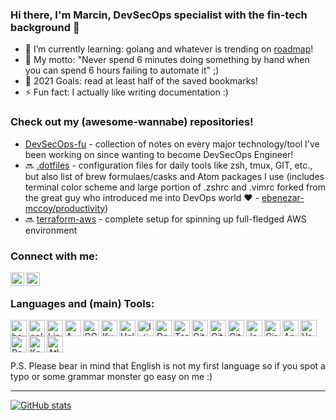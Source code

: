 ### Hi there, I'm Marcin, DevSecOps specialist with the fin-tech background 👋

- 🌱 I’m currently learning: golang and whatever is trending on [roadmap]!
- 💬 My motto: "Never spend 6 minutes doing something by hand when you can spend 6 hours failing to automate it" ;)
- 🥅 2021 Goals: read at least half of the saved bookmarks!
- ⚡ Fun fact: I actually like writing documentation :)

### Check out my (awesome-wannabe) repositories!

- [DevSecOps-fu](https://github.com/mpiotrak/DevSecOps-fu "DevSecOps-fu") - collection of notes on every major technology/tool I've been working on since wanting to become DevSecOps Engineer!
- :soon: [.dotfiles](https://github.com/mpiotrak/.dotfiles ".dotfiles") - configuration files for daily tools like zsh, tmux, GIT, etc., but also list of brew formulaes/casks and Atom packages I use (includes terminal color scheme and large portion of .zshrc and .vimrc forked from the great guy who introduced me into DevOps world :heart: - [ebenezar-mccoy/productivity](https://github.com/ebenezar-mccoy/productivity "ebenezar-mccoy/productivity"))
- :soon: [terraform-aws](https://github.com/mpiotrak/terraform-aws "terraform-aws") - complete setup for spinning up full-fledged AWS environment

### Connect with me:

[<img align="left" alt="marcin-piotrak | LinkedIn" width="22px" src="https://www.vectorlogo.zone/logos/linkedin/linkedin-tile.svg">][linkedin]
[<img align="left" alt="mpiotrak | stackoveflow" width="22px" src="https://www.vectorlogo.zone/logos/stackoverflow/stackoverflow-icon.svg">][stackoverflow]
<br>

### Languages and (main) Tools:

[<img align="left" alt="bash" width="26px" src="https://www.vectorlogo.zone/logos/gnu_bash/gnu_bash-icon.svg">][bash]
[<img align="left" alt="golang" width="26px" src="https://www.vectorlogo.zone/logos/golang/golang-icon.svg">][golang]

[<img align="left" alt="Linux" width="26px" src="https://www.vectorlogo.zone/logos/linux/linux-icon.svg">][linux]
[<img align="left" alt="AWS" width="26px" src="https://www.vectorlogo.zone/logos/amazon_aws/amazon_aws-icon.svg">][aws]
[<img align="left" alt="GCP" width="26px" src="https://www.vectorlogo.zone/logos/google_cloud/google_cloud-icon.svg">][gcp]
[<img align="left" alt="Kubernetes" width="26px" src="https://www.vectorlogo.zone/logos/kubernetes/kubernetes-icon.svg">][cncf]
[<img align="left" alt="Helm" width="26px" src="https://www.vectorlogo.zone/logos/helmsh/helmsh-icon.svg">][cncf]
[<img align="left" alt="Istio" width="26px" src="https://www.vectorlogo.zone/logos/istioio/istioio-icon.svg">][istio]
[<img align="left" alt="Docker" width="26px" src="https://www.vectorlogo.zone/logos/docker/docker-icon.svg">][hashicorp]
[<img align="left" alt="Terraform" width="26px" src="https://www.vectorlogo.zone/logos/terraformio/terraformio-icon.svg">][hashicorp]
[<img align="left" alt="Git" width="26px" src="https://www.vectorlogo.zone/logos/git-scm/git-scm-icon.svg">][git]
[<img align="left" alt="GitHub" width="26px" src="https://www.vectorlogo.zone/logos/github/github-tile.svg">][github]
[<img align="left" alt="GitLab" width="26px" src="https://www.vectorlogo.zone/logos/gitlab/gitlab-icon.svg">][gitlabci]
[<img align="left" alt="Jenkins" width="26px" src="https://www.vectorlogo.zone/logos/jenkins/jenkins-icon.svg">][ci/cd]
[<img align="left" alt="CircleCI" width="26px" src="https://www.vectorlogo.zone/logos/circleci/circleci-icon.svg">][circleci]
[<img align="left" alt="Ansible" width="26px" src="https://www.vectorlogo.zone/logos/ansible/ansible-icon.svg">][ansible]
[<img align="left" alt="Vault" width="26px" src="https://www.vectorlogo.zone/logos/vaultproject/vaultproject-icon.svg">][hashicorp]
[<img align="left" alt="PostgreSQL" width="26px" src="https://www.vectorlogo.zone/logos/postgresql/postgresql-icon.svg">][postgresql]
[<img align="left" alt="Kafka" width="26px" src="https://www.vectorlogo.zone/logos/apache_kafka/apache_kafka-icon.svg">][kafka]
[<img align="left" alt="Atlassian" width="26px" src="https://www.vectorlogo.zone/logos/atlassian_jira/atlassian_jira-icon.svg">][atlassian]
<br><br>
<br>

P.S. Please bear in mind that English is not my first language so if you spot a typo or some grammar monster go easy on me :)


---
[![GitHub stats](https://github-readme-stats.vercel.app/api?username=mpiotrak&show_icons=true&theme=github_dark)](https://github.com/mpiotrak/mpiotrak)

[ansible]: https://www.ansible.com/
[atlassian]: https://www.atlassian.com/
[aws]: https://aws.amazon.com/
[bash]: https://www.gnu.org/software/bash/
[circleci]: https://circleci.com/
[ci/cd]: https://cd.foundation/projects/
[cncf]: https://www.cncf.io/projects/
[gcp]: https://cloud.google.com/
[git]: https://git-scm.com/
[github]: https://github.com/
[gitlabci]: https://gitlab.com/
[golang]: https://golang.org/
[hashicorp]: https://www.hashicorp.com/
[istio]: https://istio.io/
[kafka]: https://kafka.apache.org/
[linkedin]: https://www.linkedin.com/in/marcin-piotrak-12b69144/
[linux]: https://www.linuxfoundation.org/
[postgresql]: https://www.postgresql.org/
[roadmap]: https://roadmap.sh/devops
[stackoverflow]: https://stackoverflow.com/users/10559905/mpiotrak
